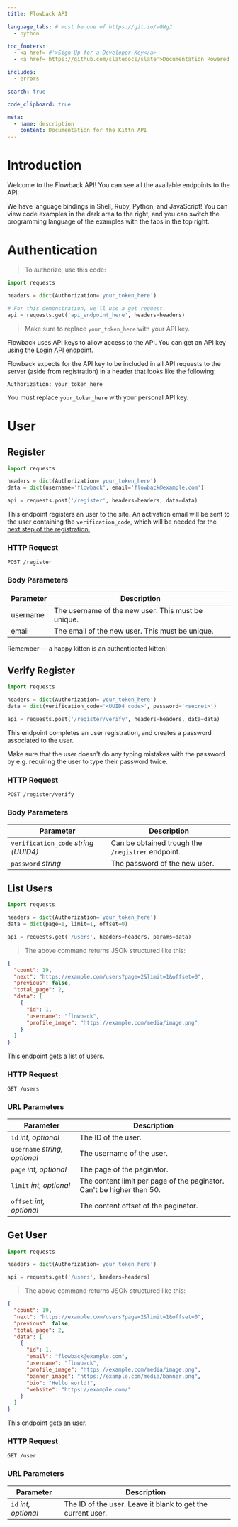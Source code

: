 ```yaml
---
title: Flowback API

language_tabs: # must be one of https://git.io/vQNgJ
  - python

toc_footers:
  - <a href='#'>Sign Up for a Developer Key</a>
  - <a href='https://github.com/slatedocs/slate'>Documentation Powered by Slate</a>

includes:
  - errors

search: true

code_clipboard: true

meta:
  - name: description
    content: Documentation for the Kittn API
---
```


# Introduction

Welcome to the Flowback API! You can see all the available endpoints to the API. 

We have language bindings in Shell, Ruby, Python, and JavaScript! You can view code examples in the dark area to the right, and you can switch the programming language of the examples with the tabs in the top right.

# Authentication

> To authorize, use this code:

```python
import requests

headers = dict(Authorization='your_token_here')

# For this demonstration, we'll use a get request.
api = requests.get('api_endpoint_here', headers=headers)
``` 

> Make sure to replace `your_token_here` with your API key.

Flowback uses API keys to allow access to the API. You can get an API key using the [Login API endpoint](#get-a-specific-kitten).

Flowback expects for the API key to be included in all API requests to the server (aside from registration) 
in a header that looks like the following:

`Authorization: your_token_here`

<aside class="notice">
You must replace <code>your_token_here</code> with your personal API key.
</aside>

# User

## Register

```python
import requests

headers = dict(Authorization='your_token_here')
data = dict(username='flowback', email='flowback@example.com')

api = requests.post('/register', headers=headers, data=data)
```

This endpoint registers an user to the site. An activation email will be sent to the user containing the 
`verification_code`, which will be needed for the [next step of the registration.](#verify-register)

### HTTP Request

`POST /register`

### Body Parameters

| Parameter | Description                                        |
|-----------|----------------------------------------------------|
| username  | The username of the new user. This must be unique. |
| email     | The email of the new user. This must be unique.    |

<aside class="success">
Remember — a happy kitten is an authenticated kitten!
</aside>

## Verify Register

```python
import requests

headers = dict(Authorization='your_token_here')
data = dict(verification_code='<UUID4 code>', password='<secret>')

api = requests.post('/register/verify', headers=headers, data=data)
```

This endpoint completes an user registration, and creates a password associated to the user.

<aside class="warning">Make sure that the user doesn't do any typing mistakes with the password by e.g.
requiring the user to type their password twice.</aside>

### HTTP Request

`POST /register/verify`

### Body Parameters

| Parameter                            | Description                                       |
|--------------------------------------|---------------------------------------------------|
| `verification_code` *string (UUID4)* | Can be obtained trough the `/registrer` endpoint. |
| `password` *string*                  | The password of the new user.                     |

## List Users

```python
import requests

headers = dict(Authorization='your_token_here')
data = dict(page=1, limit=1, offset=0)

api = requests.get('/users', headers=headers, params=data)
```

> The above command returns JSON structured like this:

```json
{
  "count": 19,
  "next": "https://example.com/users?page=2&limit=1&offset=0",
  "previous": false,
  "total_page": 2,
  "data": [
    {
      "id": 1,
      "username": "flowback",
      "profile_image": "https://example.com/media/image.png"
    }
  ]
}
```

This endpoint gets a list of users.

### HTTP Request

`GET /users`

### URL Parameters

| Parameter                     | Description                                                           |
|-------------------------------|-----------------------------------------------------------------------|
| `id` *int, optional*          | The ID of the user.                                                   |
| `username` *string, optional* | The username of the user.                                             |
| `page` *int, optional*        | The page of the paginator.                                            |
| `limit` *int, optional*       | The content limit per page of the paginator. Can't be higher than 50. |
| `offset` *int, optional*      | The content offset of the paginator.                                  |

## Get User

```python
import requests

headers = dict(Authorization='your_token_here') 

api = requests.get('/users', headers=headers)
```

> The above command returns JSON structured like this:

```json
{
  "count": 19,
  "next": "https://example.com/users?page=2&limit=1&offset=0",
  "previous": false,
  "total_page": 2,
  "data": [
    {
      "id": 1,
      "email": "flowback@example.com",
      "username": "flowback",
      "profile_image": "https://example.com/media/image.png",
      "banner_image": "https://example.com/media/banner.png",
      "bio": "Hello world!",
      "website": "https://example.com/"
    }
  ]
}
```

This endpoint gets an user.

### HTTP Request

`GET /user`

### URL Parameters

| Parameter                     | Description                                                 |
|-------------------------------|-------------------------------------------------------------|
| `id` *int, optional*          | The ID of the user. Leave it blank to get the current user. |
